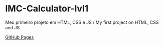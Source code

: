 # IMC-Calculator-lvl1
 Meu primeiro projeto em HTML, CSS e JS / My first project on HTML, CSS and JS

[GitHub Pages](https://loyne.github.io/IMC-Calculator-lvl1/)
